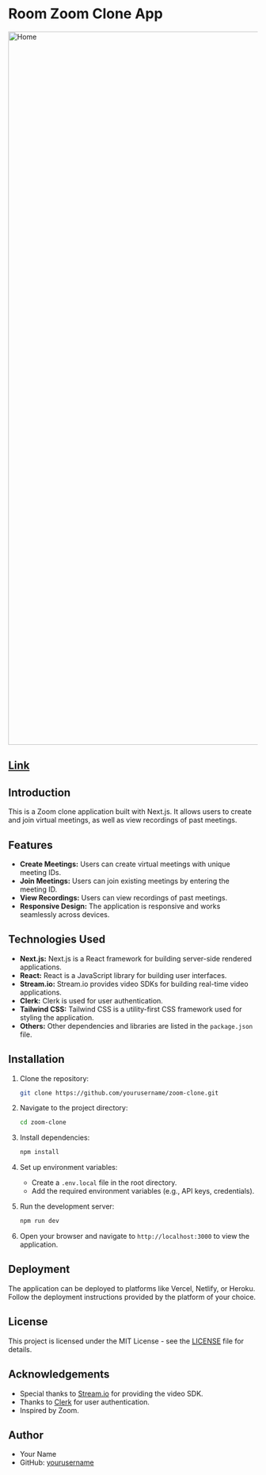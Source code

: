 # Room Zoom Clone App

<img width="1440" alt="Home" src="https://github.com/Aq7853gehc/Room_zoom_clone_app/assets/126333980/82aa2d8d-e8d6-4262-a8ff-18ce61a1bece">


## [Link](https://room-zoom-clone-app.vercel.app/)




## Introduction

This is a Zoom clone application built with Next.js. It allows users to create and join virtual meetings, as well as view recordings of past meetings.

## Features

- **Create Meetings:** Users can create virtual meetings with unique meeting IDs.
- **Join Meetings:** Users can join existing meetings by entering the meeting ID.
- **View Recordings:** Users can view recordings of past meetings.
- **Responsive Design:** The application is responsive and works seamlessly across devices.

## Technologies Used

- **Next.js:** Next.js is a React framework for building server-side rendered applications.
- **React:** React is a JavaScript library for building user interfaces.
- **Stream.io:** Stream.io provides video SDKs for building real-time video applications.
- **Clerk:** Clerk is used for user authentication.
- **Tailwind CSS:** Tailwind CSS is a utility-first CSS framework used for styling the application.
- **Others:** Other dependencies and libraries are listed in the `package.json` file.

## Installation

1. Clone the repository:

    ```bash
    git clone https://github.com/yourusername/zoom-clone.git
    ```

2. Navigate to the project directory:

    ```bash
    cd zoom-clone
    ```

3. Install dependencies:

    ```bash
    npm install
    ```

4. Set up environment variables:

    - Create a `.env.local` file in the root directory.
    - Add the required environment variables (e.g., API keys, credentials).

5. Run the development server:

    ```bash
    npm run dev
    ```

6. Open your browser and navigate to `http://localhost:3000` to view the application.

## Deployment

The application can be deployed to platforms like Vercel, Netlify, or Heroku. Follow the deployment instructions provided by the platform of your choice.

## License

This project is licensed under the MIT License - see the [LICENSE](LICENSE) file for details.

## Acknowledgements

- Special thanks to [Stream.io](https://getstream.io/) for providing the video SDK.
- Thanks to [Clerk](https://www.clerk.dev/) for user authentication.
- Inspired by Zoom.

## Author

- Your Name
- GitHub: [yourusername](https://github.com/yourusername)
